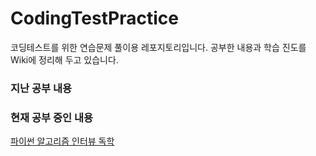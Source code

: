 # CodingTestPractice

코딩테스트를 위한 연습문제 풀이용 레포지토리입니다.
공부한 내용과 학습 진도를 Wiki에 정리해 두고 있습니다.

### 지난 공부 내용

### 현재 공부 중인 내용
[파이썬 알고리즘 인터뷰 독학](https://github.com/jsj3282/CodingTestPractice/wiki/1.-%ED%8C%8C%EC%9D%B4%EC%8D%AC-%EC%95%8C%EA%B3%A0%EB%A6%AC%EC%A6%98-%EC%9D%B8%ED%84%B0%EB%B7%B0-%EC%B1%85-%EB%8F%85%ED%95%99%ED%95%98%EA%B8%B0)
